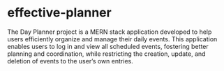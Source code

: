 # effective-planner
The Day Planner project is a MERN stack application developed to help users efficiently organize and manage their daily events. This application enables users to log in and view all scheduled events, fostering better planning and coordination, while restricting the creation, update, and deletion of events to the user’s own entries.
